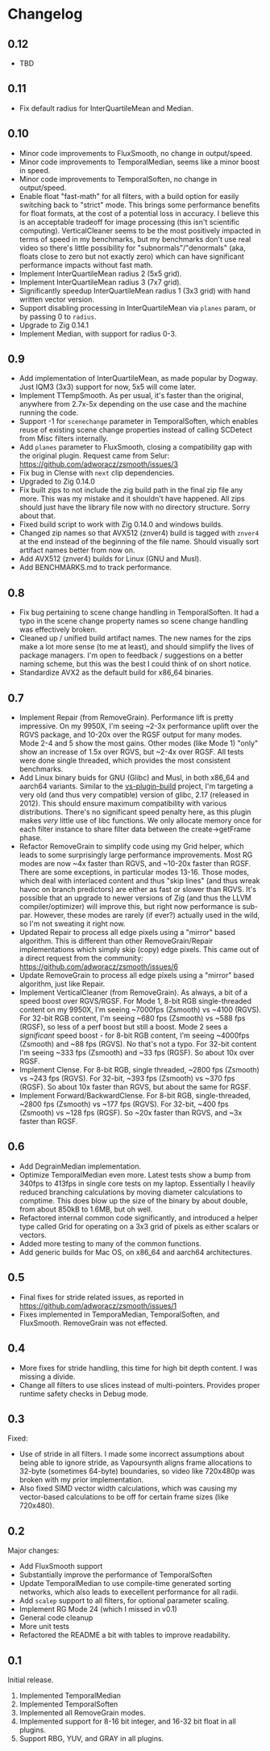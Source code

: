# Changelog

## 0.12
* TBD

## 0.11
* Fix default radius for InterQuartileMean and Median.

## 0.10
* Minor code improvements to FluxSmooth, no change in output/speed.
* Minor code improvements to TemporalMedian, seems like a minor boost in speed.
* Minor code improvements to TemporalSoften, no change in output/speed.
* Enable float "fast-math" for all filters, with a build option for easily switching back to "strict" mode. This brings some performance
  benefits for float formats, at the cost of a potential loss in accuracy. I believe this is an acceptable tradeoff for 
  image processing (this isn't scientific computing). VerticalCleaner seems to be the most positively impacted in terms of
  speed in my benchmarks, but my benchmarks don't use real video so there's little possibility for "subnormals"/"denormals" 
  (aka, floats close to zero but not exactly zero) which can have significant performance impacts without fast math.
* Implement InterQuartileMean radius 2 (5x5 grid).
* Implement InterQuartileMean radius 3 (7x7 grid).
* Significantly speedup InterQuartileMean radius 1 (3x3 grid) with hand written vector version.
* Support disabling processing in InterQuartileMean via `planes` param, or by passing 0 to `radius`.
* Upgrade to Zig 0.14.1
* Implement Median, with support for radius 0-3.

## 0.9
* Add implementation of InterQuartileMean, as made popular by Dogway. Just IQM3 (3x3) support for now, 5x5 will come later.
* Implement TTempSmooth. As per usual, it's faster than the original, anywhere from 2.7x-5x depending on the use case
and the machine running the code.
* Support -1 for `scenechange` parameter in TemporalSoften, which enables reuse of existing scene change 
properties instead of calling SCDetect from Misc filters internally.
* Add `planes` parameter to FluxSmooth, closing a compatibility gap with the original plugin.
Request came from Selur: https://github.com/adworacz/zsmooth/issues/3
* Fix bug in Clense with `next` clip dependencies.
* Upgraded to Zig 0.14.0
* Fix built zips to not include the zig build path in the final zip file any more. This was my mistake and it shouldn't
have happened. All zips should just have the library file now with no directory structure. Sorry about that.
* Fixed build script to work with Zig 0.14.0 and windows builds.
* Changed zip names so that AVX512 (znver4) build is tagged with `znver4` at the end instead of the beginning of the
file name. Should visually sort artifact names better from now on.
* Add AVX512 (znver4) builds for Linux (GNU and Musl).
* Add BENCHMARKS.md to track performance.

## 0.8
* Fix bug pertaining to scene change handling in TemporalSoften. It had a typo in the scene change property names so 
scene change handling was effectively broken.
* Cleaned up / unified build artifact names. The new names for the zips make a lot more sense (to me at least), and
should simplify the lives of package managers. I'm open to feedback / suggestions on a better naming scheme, but this
was the best I could think of on short notice.
* Standardize AVX2 as the default build for x86_64 binaries. 

## 0.7
* Implement Repair (from RemoveGrain). Performance lift is pretty impressive. On my 9950X, I'm seeing ~2-3x performance uplift over the RGVS package, and
10-20x over the RGSF output for many modes. Mode 2-4 and 5 show the most gains. Other modes (like Mode 1) "only" show an
increase of 1.5x over RGVS, but ~2-4x over RGSF. All tests were done single threaded, which provides the most consistent benchmarks.
* Add Linux binary buids for GNU (Glibc) and Musl, in both x86_64 and aarch64 variants. Similar to the
[vs-plugin-build](https://github.com/Stefan-Olt/vs-plugin-build) project, I'm targeting a very old (and thus very
compatible) version of glibc, 2.17 (released in 2012). This should ensure maximum compatibility with various
distributions. There's no significant speed penalty here, as this plugin makes *very* little use of libc functions. We
only allocate memory once for each filter instance to share filter data between the create->getFrame phase.
* Refactor RemoveGrain to simplify code using my Grid helper, which leads to some surprisingly large performance improvements.
Most RG modes are now ~4x faster than RGVS, and ~10-20x faster than RGSF. There are some exceptions, in particular modes 13-16. 
Those modes, which deal with interlaced content and thus "skip lines" (and thus wreak havoc on branch predictors) are
either as fast or slower than RGVS. It's possible that an upgrade to newer versions of Zig (and thus the LLVM
compiler/optimizer) will improve this, but right now performance is sub-par. However, these modes are rarely (if
ever?) actually used in the wild, so I'm not sweating it right now.
* Updated Repair to process all edge pixels using a "mirror" based algorithm. This is different than other
RemoveGrain/Repair implementations which simply skip (copy) edge pixels. This came out of a direct request from the
community: https://github.com/adworacz/zsmooth/issues/6
* Update RemoveGrain to process all edge pixels using a "mirror" based algorithm, just like Repair.
* Implement VerticalCleaner (from RemoveGrain). As always, a bit of a speed boost over RGVS/RGSF. For Mode 1, 8-bit RGB single-threaded content 
on my 9950X, I'm seeing ~7000fps (Zsmooth) vs ~4100 (RGVS). For 32-bit RGB content, I'm seeing \~680 fps (Zsmooth) vs
\~588 fps (RGSF), so less of a perf boost but still a boost. Mode 2 sees a *significant* speed boost - for 8-bit RGB
content, I'm seeing \~4000fps (Zsmooth) and \~88 fps (RGVS). No that's not a typo. For 32-bit content I'm seeing
\~333 fps (Zsmooth) and \~33 fps (RGSF). So about 10x over RGSF.
* Implement Clense. For 8-bit RGB, single threaded, \~2800 fps (Zsmooth) vs \~243 fps (RGVS). For 32-bit, \~393 fps (Zsmooth) vs \~370
fps (RGSF). So about 10x faster than RGVS, but about the same for RGSF.
* Implement Forward/BackwardClense. For 8-bit RGB, single-threaded, \~2800 fps (Zsmooth) vs \~177 fps (RGVS). For
32-bit, \~400 fps (Zsmooth) vs \~128 fps (RGSF). So ~20x faster than RGVS, and ~3x faster than RGSF.

## 0.6
* Add DegrainMedian implementation.
* Optimize TemporalMedian even more. Latest tests show a bump from 340fps to 413fps in 
  single core tests on my laptop. Essentially I heavily reduced branching calculations by
  moving diameter calculations to comptime. This does blow up the size of the binary by about double,
  from about 850kB to 1.6MB, but oh well.
* Refactored internal common code significantly, and introduced a helper type called Grid for operating on a 3x3
  grid of pixels as either scalars or vectors.
* Added more testing to many of the common functions.
* Add generic builds for Mac OS, on x86_64 and aarch64 architectures.

## 0.5
* Final fixes for stride related issues, as reported in https://github.com/adworacz/zsmooth/issues/1
* Fixes implemented in TemporaMedian, TemporalSoften, and FluxSmooth. RemoveGrain was not effected.

## 0.4
* More fixes for stride handling, this time for high bit depth content. I was missing a divide.
* Change all filters to use slices instead of multi-pointers. Provides proper runtime safety checks in Debug mode.

## 0.3
Fixed:
* Use of stride in all filters. I made some incorrect assumptions about being able to ignore stride,
  as Vapoursynth aligns frame allocations to 32-byte (sometimes 64-byte) boundaries, so video like 720x480p was
  broken with my prior implementation.
* Also fixed SIMD vector width calculations, which was causing my vector-based calculations to be off for certain frame
  sizes (like 720x480).

## 0.2
Major changes:
* Add FluxSmooth support
* Substantially improve the performance of TemporalSoften
* Update TemporalMedian to use compile-time generated sorting networks,
  which also leads to execellent performance for all radii.
* Add `scalep` support to all filters, for optional parameter scaling.
* Implement RG Mode 24 (which I missed in v0.1)
* General code cleanup
* More unit tests
* Refactored the README a bit with tables to improve readability.

## 0.1
Initial release.

1. Implemented TemporalMedian
1. Implemented TemporalSoften
1. Implemented all RemoveGrain modes.
1. Implemented support for 8-16 bit integer, and 16-32 bit float in all plugins.
1. Support RBG, YUV, and GRAY in all plugins.
